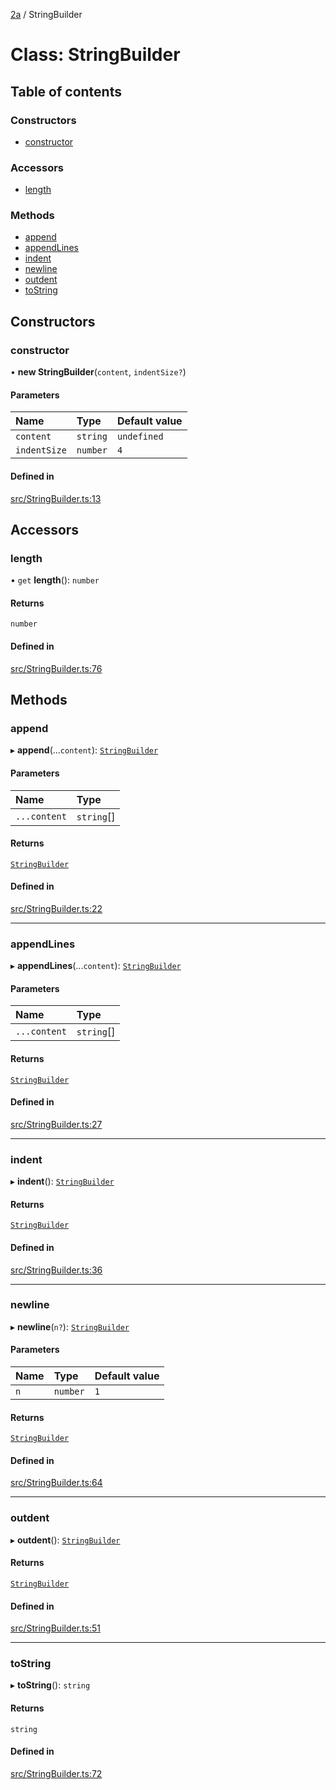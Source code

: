 [2a](../README.md) / StringBuilder

# Class: StringBuilder

## Table of contents

### Constructors

- [constructor](StringBuilder.md#constructor)

### Accessors

- [length](StringBuilder.md#length)

### Methods

- [append](StringBuilder.md#append)
- [appendLines](StringBuilder.md#appendlines)
- [indent](StringBuilder.md#indent)
- [newline](StringBuilder.md#newline)
- [outdent](StringBuilder.md#outdent)
- [toString](StringBuilder.md#tostring)

## Constructors

### constructor

• **new StringBuilder**(`content`, `indentSize?`)

#### Parameters

| Name | Type | Default value |
| :------ | :------ | :------ |
| `content` | `string` | `undefined` |
| `indentSize` | `number` | `4` |

#### Defined in

[src/StringBuilder.ts:13](https://github.com/neoscrib/2a/blob/d5cfd4e/src/StringBuilder.ts#L13)

## Accessors

### length

• `get` **length**(): `number`

#### Returns

`number`

#### Defined in

[src/StringBuilder.ts:76](https://github.com/neoscrib/2a/blob/d5cfd4e/src/StringBuilder.ts#L76)

## Methods

### append

▸ **append**(...`content`): [`StringBuilder`](StringBuilder.md)

#### Parameters

| Name | Type |
| :------ | :------ |
| `...content` | `string`[] |

#### Returns

[`StringBuilder`](StringBuilder.md)

#### Defined in

[src/StringBuilder.ts:22](https://github.com/neoscrib/2a/blob/d5cfd4e/src/StringBuilder.ts#L22)

___

### appendLines

▸ **appendLines**(...`content`): [`StringBuilder`](StringBuilder.md)

#### Parameters

| Name | Type |
| :------ | :------ |
| `...content` | `string`[] |

#### Returns

[`StringBuilder`](StringBuilder.md)

#### Defined in

[src/StringBuilder.ts:27](https://github.com/neoscrib/2a/blob/d5cfd4e/src/StringBuilder.ts#L27)

___

### indent

▸ **indent**(): [`StringBuilder`](StringBuilder.md)

#### Returns

[`StringBuilder`](StringBuilder.md)

#### Defined in

[src/StringBuilder.ts:36](https://github.com/neoscrib/2a/blob/d5cfd4e/src/StringBuilder.ts#L36)

___

### newline

▸ **newline**(`n?`): [`StringBuilder`](StringBuilder.md)

#### Parameters

| Name | Type | Default value |
| :------ | :------ | :------ |
| `n` | `number` | `1` |

#### Returns

[`StringBuilder`](StringBuilder.md)

#### Defined in

[src/StringBuilder.ts:64](https://github.com/neoscrib/2a/blob/d5cfd4e/src/StringBuilder.ts#L64)

___

### outdent

▸ **outdent**(): [`StringBuilder`](StringBuilder.md)

#### Returns

[`StringBuilder`](StringBuilder.md)

#### Defined in

[src/StringBuilder.ts:51](https://github.com/neoscrib/2a/blob/d5cfd4e/src/StringBuilder.ts#L51)

___

### toString

▸ **toString**(): `string`

#### Returns

`string`

#### Defined in

[src/StringBuilder.ts:72](https://github.com/neoscrib/2a/blob/d5cfd4e/src/StringBuilder.ts#L72)
